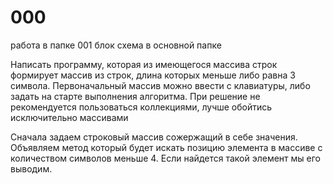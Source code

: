 # 000
работа в папке 001
блок схема в основной папке

Написать программу, которая из имеющегося массива строк формирует массив из строк, длина которых меньше либо равна 3 символа. Первоначальный массив можно ввести с клавиатуры, либо задать на старте выполнения алгоритма. При решение не рекомендуется пользоваться коллекциями, лучше обойтись исключительно массивами

Сначала задаем строковый массив сожержащий в себе значения. Объявляем метод который будет искать позицию элемента в массиве с количеством символов меньше 4. Если найдется такой элемент мы его выводим.